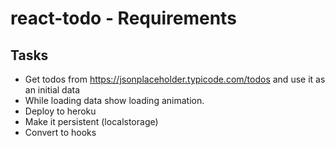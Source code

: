 # react-todo - Requirements

## Tasks

- Get todos from https://jsonplaceholder.typicode.com/todos and use it as an initial data
- While loading data show loading animation.
- Deploy to heroku
- Make it persistent (localstorage)
- Convert to hooks

